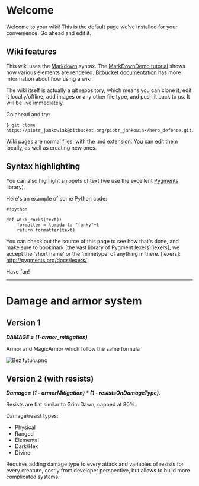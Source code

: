 # Welcome

Welcome to your wiki! This is the default page we've installed for your convenience. Go ahead and edit it.

## Wiki features

This wiki uses the [Markdown](http://daringfireball.net/projects/markdown/) syntax. The [MarkDownDemo tutorial](https://bitbucket.org/tutorials/markdowndemo) shows how various elements are rendered. [Bitbucket documentation](https://confluence.atlassian.com/display/BITBUCKET/Use+a+wiki) has more information about how using a wiki.

The wiki itself is actually a git repository, which means you can clone it, edit it locally/offline, add images or any other file type, and push it back to us. It will be live immediately.

Go ahead and try:

```
$ git clone https://piotr_jankowiak@bitbucket.org/piotr_jankowiak/hero_defence.git/wiki
```

Wiki pages are normal files, with the .md extension. You can edit them locally, as well as creating new ones.

## Syntax highlighting


You can also highlight snippets of text (we use the excellent [Pygments][] library).

[Pygments]: http://pygments.org/


Here's an example of some Python code:

```
#!python

def wiki_rocks(text):
    formatter = lambda t: "funky"+t
    return formatter(text)
```


You can check out the source of this page to see how that's done, and make sure to bookmark [the vast library of Pygment lexers][lexers], we accept the 'short name' or the 'mimetype' of anything in there.
[lexers]: http://pygments.org/docs/lexers/


Have fun!

***

# Damage and armor system #

## Version 1 ##

***DAMAGE = (1-armor_mitigation)***

Armor and MagicArmor which follow the same formula

![Bez tytułu.png](https://bitbucket.org/repo/Bre4xM/images/3162467063-Bez%C2%A0tytu%C5%82u.png)

## Version 2 (with resists)  

***Damage= (1 - armorMitigation) * (1 - resistsOnDamageType).***

Resists are flat similar to Grim Dawn, capped at 80%.

Damage/resist types:
* Physical
* Ranged
* Elemental
* Dark/Hex
* Divine

Requires adding damage type to every attack and variables of resists for every creature, costly from developer perspective, but allows to build more complicated systems.